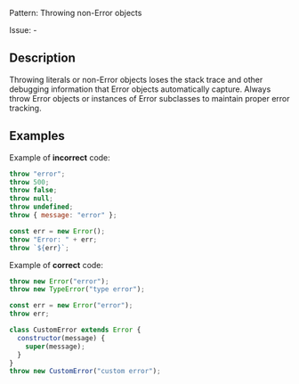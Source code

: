 Pattern: Throwing non-Error objects

Issue: -

## Description

Throwing literals or non-Error objects loses the stack trace and other debugging information that Error objects automatically capture. Always throw Error objects or instances of Error subclasses to maintain proper error tracking.

## Examples

Example of **incorrect** code:
```javascript
throw "error";
throw 500;
throw false;
throw null;
throw undefined;
throw { message: "error" };

const err = new Error();
throw "Error: " + err;
throw `${err}`;
```

Example of **correct** code:
```javascript
throw new Error("error");
throw new TypeError("type error");

const err = new Error("error");
throw err;

class CustomError extends Error {
  constructor(message) {
    super(message);
  }
}
throw new CustomError("custom error");
```